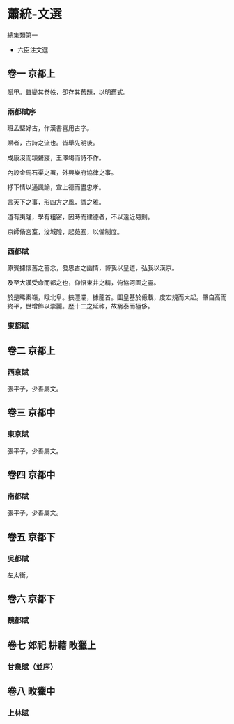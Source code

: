 # 蕭統-文選

總集類第一

- 六臣注文選

## 卷一 京都上

賦甲。雖變其卷帙，卻存其舊題，以明舊式。


### 兩都賦序

班孟堅好古，作漢書喜用古字。

賦者，古詩之流也。皆舉先明後。

成康沒而頌聲寢，王澤竭而詩不作。

內設金馬石渠之署，外興樂府協律之事。

抒下情以通諷諭，宣上德而盡忠孝。

言天下之事，形四方之風，謂之雅。

道有夷隆，學有粗密，因時而建德者，不以遠近易則。

京師脩宮室，浚城隍，起苑囿，以備制度。

### 西都賦

原賓攄懷舊之蓄念，發思古之幽情，博我以皇道，弘我以漢京。

及至大漢受命而都之也，仰悟東井之精，俯協河圖之靈。

於是睎秦嶺，睋北阜。挾灃灞，據龍首。圖皇基於億載，度宏規而大起。肇自高而終平，世增飾以崇麗。歷十二之延祚，故窮泰而極侈。

### 東都賦

## 卷二 京都上

### 西京賦

張平子，少善屬文。

## 卷三 京都中

### 東京賦

張平子，少善屬文。

## 卷四 京都中

### 南都賦

張平子，少善屬文。

## 卷五 京都下

### 吳都賦

左太衝。

## 卷六 京都下

### 魏都賦

## 卷七 郊祀 耕藉 畋獵上

### 甘泉賦（並序）

## 卷八 畋獵中

### 上林賦


